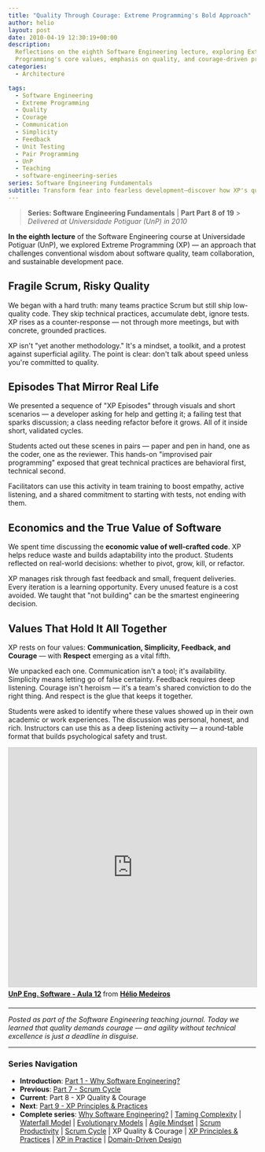 ```yaml
---
title: "Quality Through Courage: Extreme Programming's Bold Approach"
author: helio
layout: post
date: 2010-04-19 12:30:19+00:00
description:
  Reflections on the eighth Software Engineering lecture, exploring Extreme
  Programming's core values, emphasis on quality, and courage-driven practices.
categories:
  - Architecture

tags:
  - Software Engineering
  - Extreme Programming
  - Quality
  - Courage
  - Communication
  - Simplicity
  - Feedback
  - Unit Testing
  - Pair Programming
  - UnP
  - Teaching
  - software-engineering-series
series: Software Engineering Fundamentals
subtitle: Transform fear into fearless development—discover how XP's quality practices like pair programming, TDD, and continuous integration give teams the courage to embrace change and deliver excellence
---
```


> **Series: Software Engineering Fundamentals** | **Part Part 8 of 19** > _Delivered at Universidade Potiguar (UnP) in 2010_

**In the eighth lecture** of the Software Engineering course at Universidade Potiguar (UnP), we explored Extreme Programming (XP) — an approach that challenges conventional wisdom about software quality, team collaboration, and sustainable development pace.

## Fragile Scrum, Risky Quality

We began with a hard truth: many teams practice Scrum but still ship low-quality code. They skip technical practices, accumulate debt, ignore tests. XP rises as a counter-response — not through more meetings, but with concrete, grounded practices.

XP isn't "yet another methodology." It's a mindset, a toolkit, and a protest against superficial agility. The point is clear: don't talk about speed unless you're committed to quality.

## Episodes That Mirror Real Life

We presented a sequence of "XP Episodes" through visuals and short scenarios — a developer asking for help and getting it; a failing test that sparks discussion; a class needing refactor before it grows. All of it inside short, validated cycles.

Students acted out these scenes in pairs — paper and pen in hand, one as the coder, one as the reviewer. This hands-on "improvised pair programming" exposed that great technical practices are behavioral first, technical second.

Facilitators can use this activity in team training to boost empathy, active listening, and a shared commitment to starting with tests, not ending with them.

## Economics and the True Value of Software

We spent time discussing the **economic value of well-crafted code**. XP helps reduce waste and builds adaptability into the product. Students reflected on real-world decisions: whether to pivot, grow, kill, or refactor.

XP manages risk through fast feedback and small, frequent deliveries. Every iteration is a learning opportunity. Every unused feature is a cost avoided. We taught that "not building" can be the smartest engineering decision.

## Values That Hold It All Together

XP rests on four values: **Communication, Simplicity, Feedback, and Courage** — with **Respect** emerging as a vital fifth.

We unpacked each one. Communication isn't a tool; it's availability. Simplicity means letting go of false certainty. Feedback requires deep listening. Courage isn't heroism — it's a team's shared conviction to do the right thing. And respect is the glue that keeps it together.

Students were asked to identify where these values showed up in their own academic or work experiences. The discussion was personal, honest, and rich. Instructors can use this as a deep listening activity — a round-table format that builds psychological safety and trust.

<div style="margin-bottom: 20px;">
<iframe src="https://www.slideshare.net/slideshow/embed_code/key/iLcDkba8WQwKXN?startSlide=1" width="597" height="486" frameborder="0" marginwidth="0" marginheight="0" scrolling="no" style="border:1px solid #CCC; border-width:1px; margin-bottom:5px;max-width: 100%;" allowfullscreen></iframe> <div style="margin-bottom:5px"><strong> <a href="https://pt.slideshare.net/slideshow/unp-eng-software-aula-12/3666315" title="UnP Eng. Software - Aula 12" target="_blank">UnP Eng. Software - Aula 12</a> </strong> from <strong> <a href="https://www.slideshare.net/heliomedeiros" target="_blank">Hélio Medeiros</a> </strong></div>
</div>

---

_Posted as part of the Software Engineering teaching journal. Today we learned that quality demands courage — and agility without technical excellence is just a deadline in disguise._

---

### **Series Navigation**

- **Introduction**: [Part 1 - Why Software Engineering?](../2010-02-24-software-engineering-purpose/)
- **Previous**: [Part 7 - Scrum Cycle](../2010-04-11-scrum-cycle/)
- **Current**: Part 8 - XP Quality & Courage
- **Next**: [Part 9 - XP Principles & Practices](../2010-05-01-xp-principles-practices/)
- **Complete series**: [Why Software Engineering?](../2010-02-24-software-engineering-purpose/) | [Taming Complexity](../2010-03-02-complexity-process/) | [Waterfall Model](../2010-03-10-waterfall-model/) | [Evolutionary Models](../2010-03-18-evolutionary-models/) | [Agile Mindset](../2010-03-26-agile-mindset/) | [Scrum Productivity](../2010-04-03-scrum-productivity/) | [Scrum Cycle](../2010-04-11-scrum-cycle/) | XP Quality & Courage | [XP Principles & Practices](../2010-05-01-xp-principles-practices/) | [XP in Practice](../2010-05-08-applying-xp-strategies/) | [Domain-Driven Design](../2010-05-15-domain-driven-design/)
